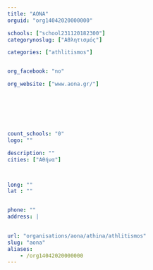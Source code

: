 ```yaml
---
title: "AONA"
orguid: "org14042020000000"

schools: ["school231120182300"]
categorynoslug: ["Αθλητισμός"]

categories: ["athlitismos"]


org_facebook: "no"

org_website: ["www.aona.gr/"]







count_schools: "0"
logo: ""

description: ""
cities: ["Αθήνα"]



long: ""
lat : ""


phone: ""
address: |
    

url: "organisations/aona/athina/athlitismos"
slug: "aona"
aliases:
    - /org14042020000000
---
```



